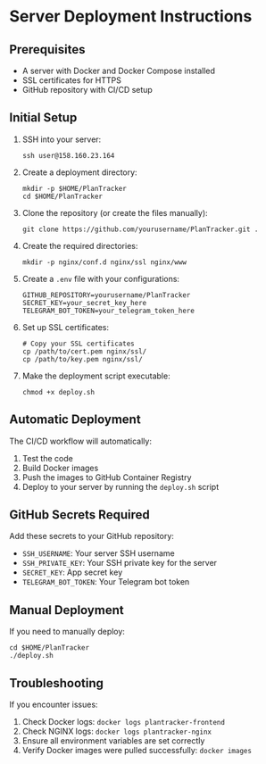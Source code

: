 # Server Deployment Instructions

## Prerequisites

- A server with Docker and Docker Compose installed
- SSL certificates for HTTPS
- GitHub repository with CI/CD setup

## Initial Setup

1. SSH into your server:
   ```
   ssh user@158.160.23.164
   ```

2. Create a deployment directory:
   ```
   mkdir -p $HOME/PlanTracker
   cd $HOME/PlanTracker
   ```

3. Clone the repository (or create the files manually):
   ```
   git clone https://github.com/yourusername/PlanTracker.git .
   ```

4. Create the required directories:
   ```
   mkdir -p nginx/conf.d nginx/ssl nginx/www
   ```

5. Create a `.env` file with your configurations:
   ```
   GITHUB_REPOSITORY=yourusername/PlanTracker
   SECRET_KEY=your_secret_key_here
   TELEGRAM_BOT_TOKEN=your_telegram_token_here
   ```

6. Set up SSL certificates:
   ```
   # Copy your SSL certificates
   cp /path/to/cert.pem nginx/ssl/
   cp /path/to/key.pem nginx/ssl/
   ```

7. Make the deployment script executable:
   ```
   chmod +x deploy.sh
   ```

## Automatic Deployment

The CI/CD workflow will automatically:
1. Test the code
2. Build Docker images
3. Push the images to GitHub Container Registry
4. Deploy to your server by running the `deploy.sh` script

## GitHub Secrets Required

Add these secrets to your GitHub repository:
- `SSH_USERNAME`: Your server SSH username
- `SSH_PRIVATE_KEY`: Your SSH private key for the server
- `SECRET_KEY`: App secret key
- `TELEGRAM_BOT_TOKEN`: Your Telegram bot token

## Manual Deployment

If you need to manually deploy:
```
cd $HOME/PlanTracker
./deploy.sh
```

## Troubleshooting

If you encounter issues:
1. Check Docker logs: `docker logs plantracker-frontend`
2. Check NGINX logs: `docker logs plantracker-nginx`
3. Ensure all environment variables are set correctly
4. Verify Docker images were pulled successfully: `docker images` 